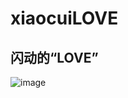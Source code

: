 # xiaocuiLOVE
## 闪动的“LOVE”

![image](http://cache.amobbs.com/bbs_upload782111/files_8/ourdev_180972.gif)
